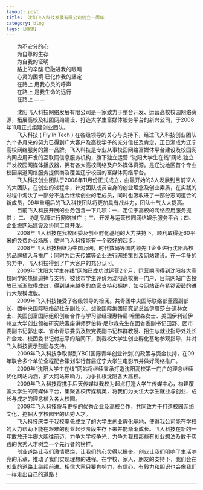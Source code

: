 ```yaml
---
layout: post  
title:  沈阳飞入科技发展有限公司创立一周年  
category: blog  
tags: [随想]  
---
```

&emsp;&emsp;为不安分的心  
&emsp;&emsp;为自尊的生存  
&emsp;&emsp;为自我的证明  
&emsp;&emsp;路上的辛酸 已融进我的眼睛  
&emsp;&emsp;心灵的困境 已化作我的坚定  
&emsp;&emsp;在路上  用我心灵的呼声  
&emsp;&emsp;在路上  是我生命的远行  
&emsp;&emsp;在路上  … …  

&emsp;&emsp;沈阳飞入科技网络发展有限公司是一家致力于整合开发、运营高校校园网络资源，拓展高校及社团网络建设、打造大学生富媒体服务平台的新兴公司，于2008年11月正式组建创业团队。  
&emsp;&emsp;飞入科技 ( Fly’In Tech ) 在各级领导的关心与支持下，经过飞入科技创业团队九个多月来的努力已得到广大客户及高校学子的充分信任及肯定，正日渐成为辽宁高校网络服务的第一品牌。飞入科技是专业从事校园网络富媒体平台建设及校园网内网应用开发的互联网信息服务机构，旗下独立运营 “沈阳大学生在线”网站,独立开发校园网媒体播放器，拥有各大高校网络及户外媒体资源。是辽沈地区首个专业校园渠道网络服务提供商及覆盖辽宁校园的富媒体网络平台。  
&emsp;&emsp;飞入科技创业团队于2008年11月份正式成立，由最开始的3人发展到目前17人的大团队，在创业的过程中，针对团队成员自身的创业理念及创业素质，在实践的过程中淘汰了一部分不适合继续创业的老成员，同时也吸收进了一部分志同道合的新成员，09年重组后的飞入科技团队将更加具有战斗力，团队士气大大提高。  
&emsp;&emsp;目前飞入科技开展的业务包含一下几项：一、定位于高校的网络应用服务提供； 二、协助品牌进行网络推广 ；三、开发与运营校园网络娱乐服务平台；四、企业级网站建设及协同工具开发。  
&emsp;&emsp;2008年飞入科技在我校团委及创业孵化基地的大力扶持下，顺利取得近60平米的免费办公场所，使得飞入科技能有一个较好的起步。  
&emsp;&emsp;2008年飞入科技相继为中国万网，时代数码等国内领先IT企业进行沈阳高校的品牌植入与推广；同时为后天传媒等企业进行网络策划及网站建设。在一年多的努力中，飞入科技得到了广大客户的充分认可。  
&emsp;&emsp;2009年“沈阳大学生在线”网站已成功试运营2个月，运营期间得到沈阳各大高校同学的热情追捧与支持，被我市学生评价为沈阳高校第一门户，目前网站广告投放已渐渐取得成效，得到越来越多的商家支持和拥护，如今网站正在紧锣密鼓的进行大规模改版。  
&emsp;&emsp;2009年飞入科技接受了各级领导的检阅。共青团中央国际联络部董霞副部长、团中央国际联络部杜东副处长、想象国际集团研究部总监伊丽莎白·道林女士、美国创富国际组织创新合作与学习部经理惠特尼·哈里森女士、美国伊利诺伊州立大学创业领袖研究院客座讲师罗伯特·尼尔森先生在团省委副书记田野、团市委副书记郭忠孝、省市青联委员及校党委副书记林群教授、招生与就业指导处处长许金龙、校团委书记付志平的陪同下，到我校大学生创业孵化基地参观指导，并对飞入科技表示鼓励与支持。  
&emsp;&emsp;2009年飞入科技争取得到YBC(国际青年创业计划)的政策与资金扶持，在09年联合多个单位全程配合策划举行首届辽宁大学生电影节并做好网络推广。  
&emsp;&emsp;2009年“沈阳大学生在线”网站将继续秉承打造沈阳高校第一门户的理念继续优化网站内涵，扩大网站影响力，力争扎根沈阳各大高校。  
&emsp;&emsp;2009年飞入科技将携手后天传媒以我校为起点打造大学生传媒中心，构建覆盖大学生的跨媒体平台，集聚各校传媒精英，将我们为关注大学生就业与创业、成长与成才的理念植入各大校园。  
&emsp;&emsp;2009年飞入科技将与更多的优秀企业及高校合作，共同致力于打造校园网络文化，挖掘大学校园里的优秀人才。  
&emsp;&emsp;飞入科技庆幸于我校率先成立了的大学生创业孵化基地，使得我公司能在学校的大力帮助下能在艰难的创业起步阶段生存下来并能渐渐成长。飞入科技在新的一年敢放开手脚大胆往前迈，力争为学校争光，力争为我校那些有创业想法及敢于实践的优秀人才树立一个先行者的榜样。  
&emsp;&emsp;创业道路让我们激情燃烧，让我们的心灵得以振奋。创业让我们叩响了生活响亮的乐章，推动了我们实现理想的进程。在学校、家人、朋友的支持下，我们会在创业的道路上继续前进。相信大家只要肯努力，有信心，有毅力和胆识也会像我们一样走出自己的道路！
- - -
